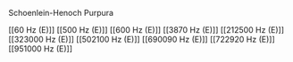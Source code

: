 Schoenlein-Henoch Purpura

[[60 Hz (E)]]
[[500 Hz (E)]]
[[600 Hz (E)]]
[[3870 Hz (E)]]
[[212500 Hz (E)]]
[[323000 Hz (E)]]
[[502100 Hz (E)]]
[[690090 Hz (E)]]
[[722920 Hz (E)]]
[[951000 Hz (E)]]